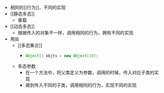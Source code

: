 - 相同的[[行为]]，不同的实现
- [[静态多态]]
	- 重载
- [[动态多态]]
	- 根据传入的对象不一样，调用相同的行为，拥有不同的实现
- 用处
	- [[多态集合]]
		- ```java
		  Object[] objts = new Object[10];
		  ```
	- 多态参数
		- 在一个方法中，将父类定义为参数，调用的时候，传入对应子类的实现
		- 做到传入不同的子类，调用相同的行为，实现不同的实现